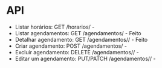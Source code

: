 # API

- Listar horários: GET /horarios/ -
- Listar agendamentos: GET /agendamentos/ - Feito
- Detalhar agendamento: GET /agendamentos/<id>/ - Feito
- Criar agendamento: POST /agendamentos/ -
- Excluir agendamento: DELETE /agendamentos/<id>/ -
- Editar um agendamento: PUT/PATCH /agendamentos/<id>/ -